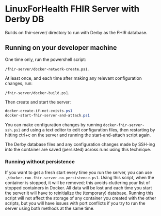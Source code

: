# LinuxForHealth FHIR Server with Derby DB

Builds on fhir-server/ directory to run with Derby as the FHIR database.

## Running on your developer machine

One time only, run the powershell script:

`/fhir-server/docker-network-create.ps1`.

At least once, and each time after making any relevant configuration changes, run:

`/fhir-server/docker-build.ps1`.

Then create and start the server:

```powershell
docker-create-if-not-exists.ps1
docker-start-fhir-server-and-attach.ps1
```

You can make configuration changes by running `docker-fhir-server-ssh.ps1` and using a text editor to edit configuration
files, then restarting by hitting ctrl+c on the server and running the start-and-attach script again.

The Derby database files and any configuration changes made by SSH-ing into the container are saved (persisted) across
runs using this technique.

### Running without persistence

If you want to get a fresh start every time you run the server, you can use
`./docker-run-fhir-server-no-persistence.ps1`. Using this script, when the container is stopped, it will be removed;
this avoids cluttering your list of stopped containers in Docker. All data will be lost and each time you start the
server it will have to reinitialize the (temporary) database. Running this script will not affect the storage of any
container you created with the other scripts, but you will have issues with port conflicts if you try to run the server
using both methods at the same time.
